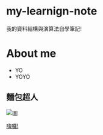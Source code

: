# my-learnign-note

我的資料結構與演算法自學筆記!

# About me

* YO
* YOYO

## 麵包超人

![圖](https://github.com/rebeca0521/my-learnign-note/blob/master/Photos/3060000005443Abs3.jpg)

[嗨囉!](https://www.google.com/search?biw=1536&bih=674&tbm=isch&sxsrf=ACYBGNSkR3MELO60-wPiI1hYaiHLX1nd9g%3A1569239639004&sa=1&ei=VrKIXbL7PMGYr7wPpqmx8A0&q=%E9%BA%B5%E5%8C%85%E8%B6%85%E4%BA%BA&oq=%E9%BA%B5%E5%8C%85%E8%B6%85%E4%BA%BA&gs_l=img.3..35i39j0l9.290726.303184..303472...4.0..4.4994.18132.14j9-4......0....1..gws-wiz-img.....10..35i362i39j0i24j0i10.tzVUCl3XSys&ved=0ahUKEwiy_v-Z8ebkAhVBzIsBHaZUDN4Q4dUDCAc&uact=5#imgrc=4tmfAUuFSNh_hM:)
